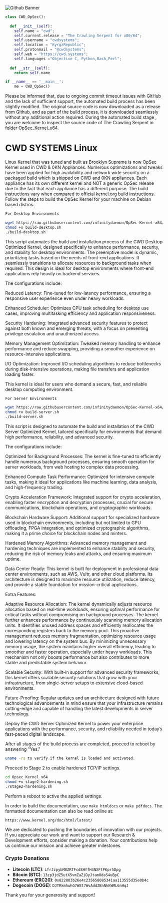 ![Github Banner](https://cwd.systems/img/banner.png)

```python
class CWD_OpSec():
    
  def __init__(self):
    self.name = "cwd";
    self.current.release = "The Crawling Serpent for x86/64";
    self.username = "cwdsystems";
    self.location = "KyrgzRepublic";
    self.protonmail = "@cwdsystems";
    self.web = "https://cwd.systems";
    self.languages ="Objective C, Python,Bash,Perl";
  
  def __str__(self):
    return self.name

if __name__ == '__main__':
    me = CWD_OpSec()
```
Please be informed that, due to ongoing commit timeout issues with GitHub and the lack of sufficient support, the automated build process has been slightly modified. The original source code is now downloaded as a release from Github, and as part of the build process, it is downloaded seamlessly without any additional action required. During the automated build stage , you are welcome to inspect the source code of The Crawling Serpent in folder OpSec_Kernel_x64.

CWD SYSTEMS Linux
=================

Linux Kernel that was tuned and built as Brooklyn Supreme is now OpSec Kernel used in CWD & 0KN Appliances. Numerous optimizations and tweaks have been applied for high availability and network wide security on a packaged build which is shipped on CWD and 0KN appliances. Each appliance has its own different kernel and NOT a generic OpSec release due to the fact that each appliance has a different purpose. The build instructions vary when compared to official kernel.org build instructions. Follow the steps to build the OpSec Kernel for your machine on Debian based distros.

```bash
For Desktop Environments

wget https://raw.githubusercontent.com/infinitydaemon/OpSec-Kernel-x64/main/build-desktop.sh
chmod +x build-desktop.sh
./build-desktop.sh
```
This script automates the build and installation process of the CWD Desktop Optimized Kernel, designed
specifically to enhance performance, security, and stability for desktop environments. The preemptive 
model is dynamic, prioritizing tasks based on the needs of front-end applications. It seamlessly 
transitions to allocate resources to background tasks when required. This design is ideal for desktop 
environments where front-end applications rely heavily on backend services.

The configurations include:

Reduced Latency: Fine-tuned for low-latency performance, ensuring a responsive user
experience even under heavy workloads.

Enhanced Scheduler: Optimizes CPU task scheduling for desktop use cases, improving
multitasking efficiency and application responsiveness.

Security Hardening: Integrated advanced security features to protect against both
known and emerging threats, with a focus on preventing privilege escalation and unauthorized access.

Memory Management Optimization: Tweaked memory handling to enhance performance and reduce
swapping, providing a smoother experience on resource-intensive applications.

I/O Optimization: Improved I/O scheduling algorithms to reduce bottlenecks during disk-intensive
operations, making file transfers and application loading faster.

This kernel is ideal for users who demand a secure, fast, and reliable desktop computing environment.
```bash
For Server Environments

wget https://raw.githubusercontent.com/infinitydaemon/OpSec-Kernel-x64/main/build-server.sh
chmod +x build-server.sh
./build-server.sh
```
This script is designed to automate the build and installation of the CWD Server Optimized Kernel, tailored
specifically for environments that demand high performance, reliability, and advanced security.

The configurations include:

Optimized for Background Processes: The kernel is fine-tuned to efficiently handle numerous background 
processes, ensuring smooth operation for server workloads, from web hosting to complex data processing.

Enhanced Compute Task Performance: Optimized for intensive compute tasks, making it ideal for applications 
like machine learning, data analysis, and high-frequency trading.

Crypto Acceleration Framework: Integrated support for crypto acceleration, enabling faster encryption and 
decryption processes, crucial for secure communications, blockchain operations, and cryptographic workloads.

Blockchain Hardware Support: Additional support for specialized hardware used in blockchain environments, 
including but not limited to GPU offloading, FPGA integration, and optimized cryptographic algorithms, 
making it a prime choice for blockchain nodes and minters.

Hardened Memory Algorithms: Advanced memory management and hardening techniques are implemented to enhance 
stability and security, reducing the risk of memory leaks and attacks, and ensuring maximum uptime.

Data Center Ready: This kernel is built for deployment in professional data center environments, such as AWS,
Vultr, and other cloud platforms. Its architecture is designed to maximize resource utilization, reduce latency, 
and provide a stable foundation for mission-critical applications.

Extra Features:

Adaptive Resource Allocation: The kernel dynamically adjusts resource allocation based on real-time workloads, 
ensuring optimal performance for critical tasks without compromising on background processes. The kernel further
enhances performance by continuously scanning memory allocation units. It identifies unused address spaces and 
efficiently reallocates the corresponding registers back to the memory pool. This proactive management reduces 
memory fragmentation, optimizing resource usage and lowering latency on the system bus. By minimizing unnecessary 
memory usage, the system maintains higher overall efficiency, leading to smoother and faster operation, especially 
under heavy workloads. This mechanism not only boosts performance but also contributes to more stable and 
predictable system behavior.

Scalable Security: With built-in support for advanced security frameworks, this kernel offers scalable security 
solutions that grow with your infrastructure, from single-server setups to extensive cloud-based environments.

Future-Proofing: Regular updates and an architecture designed with future technological advancements in mind 
ensure that your infrastructure remains cutting-edge and capable of handling the latest developments in server 
technology.

Deploy the CWD Server Optimized Kernel to power your enterprise applications with the performance, security, and reliability needed in today’s fast-paced digital landscape.

After all stages of the build process are completed, proceed to reboot by answering "Yes."

```bash
uname -rs to verify if the kernel is loaded and activated.
```
Proceed to Stage 2 to enable hardened TCP/IP settings.

```bash
cd Opsec_Kernel_x64
chmod +x stage2-hardening.sh
./stage2-hardening.sh
```
Perform a reboot to active the applied settings.

In order to build the documentation, use ``make htmldocs`` or
``make pdfdocs``.  The formatted documentation can also be read online at:

    https://www.kernel.org/doc/html/latest/

We are dedicated to pushing the boundaries of innovation with our projects. If you appreciate our work and want to support our Research & Development efforts, consider making a donation. Your contributions help us continue our mission and achieve greater milestones.  

### Crypto Donations

- **Litecoin (LTC)**: `LfrJzpybM8ZRTFcd8HYfH4NXFtPKpr5Dpg`  
- **Bitcoin (BTC)**: `13zp3jdZ5utX5vmZaZiDyJtam8daS4uBpC`  
- **Ethereum (ERC20)**: `0x822803b26e4c235658085341aa113555d35e0b4c`  
- **Dogecoin (DOGE)**: `DJTRkmhwhG7W8t7WvAddZBnNkKWML6nHqJ`  

Thank you for your generosity and support!
